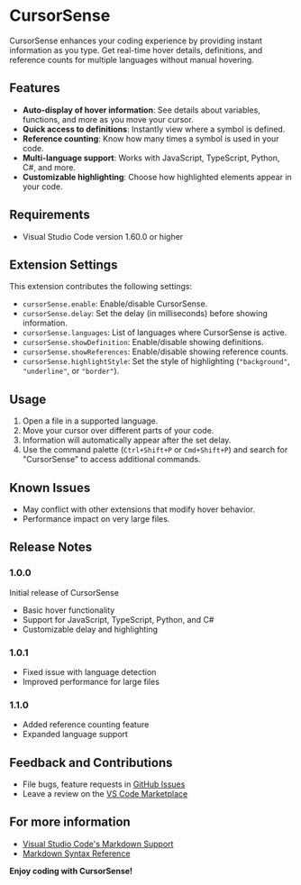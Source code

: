 # CursorSense

CursorSense enhances your coding experience by providing instant information as you type. Get real-time hover details, definitions, and reference counts for multiple languages without manual hovering.

## Features

- **Auto-display of hover information**: See details about variables, functions, and more as you move your cursor.
- **Quick access to definitions**: Instantly view where a symbol is defined.
- **Reference counting**: Know how many times a symbol is used in your code.
- **Multi-language support**: Works with JavaScript, TypeScript, Python, C#, and more.
- **Customizable highlighting**: Choose how highlighted elements appear in your code.

## Requirements

- Visual Studio Code version 1.60.0 or higher

## Extension Settings

This extension contributes the following settings:

* `cursorSense.enable`: Enable/disable CursorSense.
* `cursorSense.delay`: Set the delay (in milliseconds) before showing information.
* `cursorSense.languages`: List of languages where CursorSense is active.
* `cursorSense.showDefinition`: Enable/disable showing definitions.
* `cursorSense.showReferences`: Enable/disable showing reference counts.
* `cursorSense.highlightStyle`: Set the style of highlighting (`"background"`, `"underline"`, or `"border"`).

## Usage

1. Open a file in a supported language.
2. Move your cursor over different parts of your code.
3. Information will automatically appear after the set delay.
4. Use the command palette (`Ctrl+Shift+P` or `Cmd+Shift+P`) and search for "CursorSense" to access additional commands.

## Known Issues

- May conflict with other extensions that modify hover behavior.
- Performance impact on very large files.

## Release Notes

### 1.0.0

Initial release of CursorSense

- Basic hover functionality
- Support for JavaScript, TypeScript, Python, and C#
- Customizable delay and highlighting

### 1.0.1

- Fixed issue with language detection
- Improved performance for large files

### 1.1.0

- Added reference counting feature
- Expanded language support

## Feedback and Contributions

- File bugs, feature requests in [GitHub Issues](https://github.com/yourusername/CursorSense/issues)
- Leave a review on the [VS Code Marketplace](https://marketplace.visualstudio.com/items?itemName=yourusername.cursorsense)

## For more information

- [Visual Studio Code's Markdown Support](http://code.visualstudio.com/docs/languages/markdown)
- [Markdown Syntax Reference](https://help.github.com/articles/markdown-basics/)

**Enjoy coding with CursorSense!**
